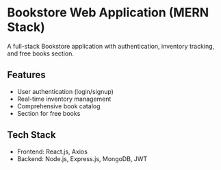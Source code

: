 # Bookstore Web Application (MERN Stack)

A full-stack Bookstore application with authentication, inventory tracking, and free books section.

## Features
- User authentication (login/signup)
- Real-time inventory management
- Comprehensive book catalog
- Section for free books

## Tech Stack
- Frontend: React.js, Axios
- Backend: Node.js, Express.js, MongoDB, JWT
